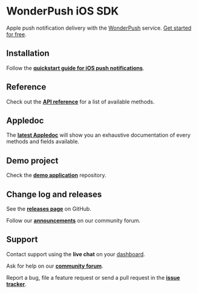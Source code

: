 # WonderPush iOS SDK

Apple push notification delivery with the [WonderPush](https://www.wonderpush.com) service. [Get started for free](https://dashboard.wonderpush.com/account/signup).

## Installation

Follow the [**quickstart guide for iOS push notifications**](https://docs.wonderpush.com/docs/ios-push-notifications-quickstart).

## Reference

Check out the [**API reference**](https://docs.wonderpush.com/docs/ios-sdk) for a list of available methods.

## Appledoc

The [**latest Appledoc**](https://wonderpush.github.io/wonderpush-ios-sdk/) will show you an exhaustive documentation of every methods and fields available.

## Demo project

Check the [**demo application**](https://github.com/wonderpush/wonderpush-ios-demo) repository.

## Change log and releases

See the [**releases page**](https://github.com/wonderpush/wonderpush-ios-sdk/releases) on GitHub.

Follow our [**announcements**](https://discuss.wonderpush.com/c/announcements) on our community forum.

## Support

Contact support using the **live chat** on your [dashboard](https://dashboard.wonderpush.com/).

Ask for help on our [**community forum**](https://discuss.wonderpush.com/c/support).

Report a bug, file a feature request or send a pull request in the [**issue tracker**](https://github.com/wonderpush/wonderpush-ios-sdk/issues).
